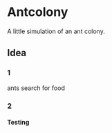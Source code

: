 # Antcolony
A little simulation of an ant colony.
## Idea
### 1
ants search for food
### 2
#### Testing 
